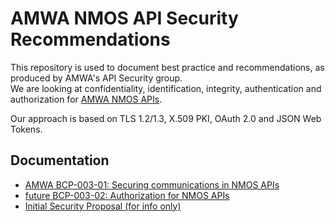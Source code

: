 # AMWA NMOS API Security Recommendations

This repository is used to document best practice and recommendations,
as produced by AMWA's API Security group.  
We are looking at confidentiality, identification, integrity, authentication
and authorization for [AMWA NMOS APIs](https://amwa-tv.github.io/nmos).

Our approach is based on TLS 1.2/1.3, X.509 PKI, OAuth 2.0 and JSON Web Tokens.

## Documentation

- [AMWA BCP-003-01: Securing communications in NMOS APIs](best-practice-secure-comms.md)
- [future BCP-003-02: Authorization for NMOS APIs](best-practice-authorization.md)
- [Initial Security Proposal (for info only)](security-proposal.md)
